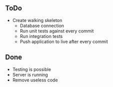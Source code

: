 ToDo
-
- Create walking skeleton
  - Database connection
  - Run unit tests against every commit
  - Run integration tests
  - Push application to live after every commit
  
Done
- 
- Testing is possible
- Server is running
- Remove useless code 